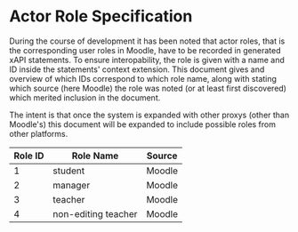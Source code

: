 Actor Role Specification
===============================

During the course of development it has been noted that actor roles, that is the corresponding user roles in Moodle, have to be recorded in generated xAPI statements.
To ensure interopability, the role is given with a name and ID inside the statements' context extension.
This document gives and overview of which IDs correspond to which role name, along with stating which source (here Moodle) the role was noted (or at least first discovered)
which merited inclusion in the document.

The intent is that once the system is expanded with other proxys (other than Moodle's) this document will be expanded to include possible roles from other platforms.

| Role ID | Role Name | Source |
| ------- | --------- | ------ |
| 1 | student | Moodle |
| 2 | manager | Moodle |
| 3 | teacher | Moodle |
| 4 | non-editing teacher | Moodle |

